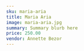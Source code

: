 ```yaml
---
sku: maria-aria
title: Maria Aria
image: maria-aria.jpg
summary: Summary blurb here
price: 250.00
vendor: Annette Bezor
---
```

